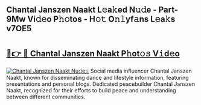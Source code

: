 ## Chantal Janszen Naakt L𝚎a𝚔ed N𝚞𝚍e - Part-9Mw Vi𝚍𝚎o P𝚑𝚘tos - H𝚘𝚝 O𝚗𝚕yf𝚊ns L𝚎a𝚔s v7OE5

# <h2><a href="http://kf8h1nt.oniu.top/?m=Chantal+Janszen+Naakt">🔗👉 🔴 Chantal Janszen Naakt P𝚑ot𝚘𝚜 V𝚒d𝚎o</a></h2>

[![Chantal Janszen Naakt Nu𝚍e𝚜](https://i.imgur.com/0qMVB7G.gif)](http://kf8h1nt.oniu.top/?m=Chantal+Janszen+Naakt)
Social media influencer Chantal Janszen Naakt, known for disseminating dance and lifestyle information, featuring presentations and personal blogs. Dedicated peacebuilder Chantal Janszen Naakt, recognized for their efforts to build peace and understanding between different communities.  
